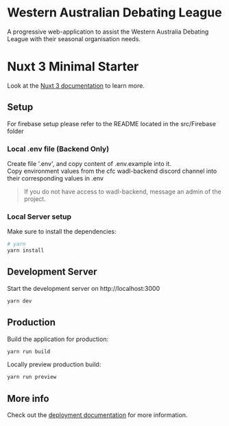 # Western Australian Debating League
A progressive web-application to assist the Western Australia Debating League with their seasonal organisation needs.

# Nuxt 3 Minimal Starter

Look at the [Nuxt 3 documentation](https://nuxt.com/docs/getting-started/introduction) to learn more.

## Setup
For firebase setup please refer to the README located in the src/Firebase folder

### Local .env file **(Backend Only)**
Create file '.env', and copy content of .env.example into it.  
Copy environment values from the cfc wadl-backend discord channel 
into their corresponding values in .env  
> If you do not have access to wadl-backend, message an admin of the project.

### Local Server setup
Make sure to install the dependencies:

```bash
# yarn
yarn install
```
## Development Server

Start the development server on http://localhost:3000

```bash
yarn dev
```
## Production

Build the application for production:

```bash
yarn run build
```

Locally preview production build:

```bash
yarn run preview
```
## More info
Check out the [deployment documentation](https://nuxt.com/docs/getting-started/deployment) for more information.
